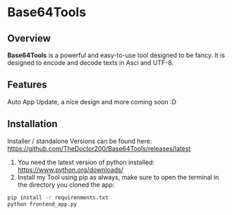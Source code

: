 # Base64Tools
## Overview

**Base64Tools** is a powerful and easy-to-use tool designed to be fancy. It is designed to encode and decode texts in Asci and UTF-8.

## Features
Auto App Update, a nice design and more coming soon :D

## Installation
Installer / standalone Versions can be found here: https://github.com/TheDoctor200/Base64Tools/releases/latest

1. You need the latest version of python installed: https://www.python.org/downloads/
2. Install my Tool using pip as always, make sure to open the terminal in the directory you cloned the app:

```bash
pip install -r requirenments.txt
python frontend_app.py
